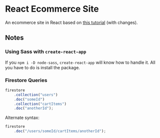 # React Ecommerce Site

An ecommerce site in React based on [this tutorial](https://www.udemy.com/course/complete-react-developer-zero-to-mastery/) (with changes).

## Notes

### Using Sass with `create-react-app`

If you `npm i -D node-sass`, `create-react-app` will know how to handle it. All you have to do is install the package.

### Firestore Queries

```javascript
firestore
    .collection("users")
    .doc("someId")
    .collection("cartItems")
    .doc("anotherId");
```

Alternate syntax:

```javascript
firestore
    .doc("/users/someId/cartItems/anotherId");
```
